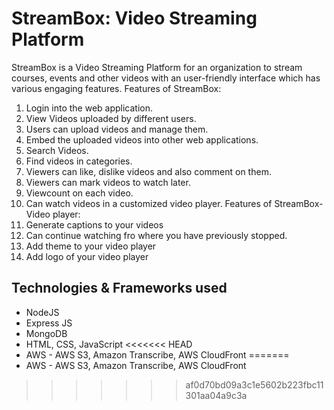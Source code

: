 # StreamBox: Video Streaming Platform
StreamBox is a Video Streaming Platform for an organization to stream courses, events and other videos with an user-friendly interface which has various engaging features.
Features of StreamBox:
  1. Login into the web application.
  2. View Videos uploaded by different users.
  3. Users can upload videos and manage them.
  4. Embed the uploaded videos into other web applications.
  5. Search Videos.
  6. Find videos in categories.
  7. Viewers can like, dislike videos and also comment on them.
  8. Viewers can mark videos to watch later.
  9. Viewcount on each video.
  10. Can watch videos in a customized video player.
Features of StreamBox- Video player:
  1. Generate captions to your videos
  2. Can continue watching fro where you have previously stopped.
  3. Add theme to your video player
  4. Add logo of your video player
## Technologies & Frameworks used
- NodeJS
- Express JS
- MongoDB
- HTML, CSS, JavaScript
<<<<<<< HEAD
- AWS - AWS S3, Amazon Transcribe, AWS CloudFront
=======
- AWS - AWS S3, Amazon Transcribe, AWS CloudFront
>>>>>>> af0d70bd09a3c1e5602b223fbc11301aa04a9c3a

